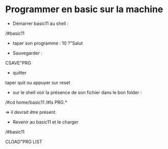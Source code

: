 # Programmer en basic sur la machine

* Démarrer basic11 au shell :

/#basic11

* taper son programme :
10 ?"Salut

* Sauvegarder :

CSAVE"PRG

* quitter

taper quit ou appuyer sur reset

* sur le shell voir la présence de son fichier dans le bon folder :

/#cd home/basic11
/#ls PRG.*

=> il devrait être présent.

* Revenir au basic11 et le charger

/#basic11

CLOAD"PRG
LIST
